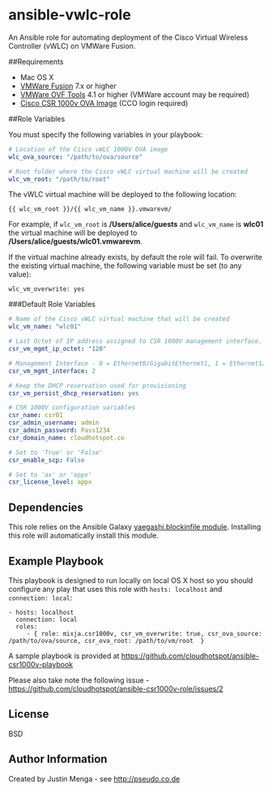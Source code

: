 # ansible-vwlc-role

An Ansible role for automating deployment of the Cisco Virtual Wireless Controller (vWLC) on VMWare Fusion.  

##Requirements

- Mac OS X
- <a href="http://www.vmware.com/products/fusion" target="_blank">VMWare Fusion</a> 7.x or higher
- <a href="https://www.vmware.com/support/developer/ovf/" target="_blank">VMWare OVF Tools</a> 4.1 or higher (VMWare account may be required)
- <a href="https://software.cisco.com/download/release.html?mdfid=284364978&softwareid=282046477&release=3.14.1S&relind=AVAILABLE&rellifecycle=ED&reltype=latest" target="_blank">Cisco CSR 1000v OVA Image</a> (CCO login required)

##Role Variables

You must specify the following variables in your playbook:

```yaml
# Location of the Cisco vWLC 1000V OVA image 
wlc_ova_source: "/path/to/ova/source"

# Root folder where the Cisco vWLC virtual machine will be created
wlc_vm_root: "/path/to/root"
```

The vWLC virtual machine will be deployed to the following location:

`{{ wlc_vm_root }}/{{ wlc_vm_name }}.vmwarevm/`

For example, if `wlc_vm_root` is **/Users/alice/guests** and `wlc_vm_name` is **wlc01** the virtual machine will be deployed to **/Users/alice/guests/wlc01.vmwarevm**.

If the virtual machine already exists, by default the role will fail.  To overwrite the existing virtual machine, the following variable must be set (to any value):

`wlc_vm_overwrite: yes`

###Default Role Variables

```yaml
# Name of the Cisco vWLC virtual machine that will be created
wlc_vm_name: "wlc01"

# Last Octet of IP address assigned to CSR 1000V management interface.  This value should be between 3 and 127.
csr_vm_mgmt_ip_octet: "120"

# Management Interface - 0 = Ethernet0/GigabitEthernet1, 1 = Ethernet1/GigabitEthernet2, 2 = Ethernet2/GigabitEthernet2
csr_vm_mgmt_interface: 2

# Keep the DHCP reservation used for provisioning
csr_vm_persist_dhcp_reservation: yes

# CSR 1000V configuration variables
csr_name: csr01
csr_admin_username: admin
csr_admin_password: Pass1234
csr_domain_name: cloudhotspot.co

# Set to 'True' or 'False'
csr_enable_scp: False

# Set to 'ax' or 'appx'
csr_license_level: appx
```

Dependencies
------------

This role relies on the Ansible Galaxy <a href="https://github.com/yaegashi/ansible-role-blockinfile" target="_blank">yaegashi.blockinfile module</a>.  Installing this role will automatically install this module.

Example Playbook
----------------

This playbook is designed to run locally on local OS X host so you should configure any play that uses this role with `hosts: localhost` and `connection: local`:

    - hosts: localhost
      connection: local
      roles:
         - { role: mixja.csr1000v, csr_vm_overwrite: true, csr_ova_source: /path/to/ova/source, csr_ova_root: /path/to/vm/root  }

A sample playbook is provided at <a href="https://github.com/cloudhotspot/ansible-csr1000v-playbook">https://github.com/cloudhotspot/ansible-csr1000v-playbook</a>

Please also take note the following issue - https://github.com/cloudhotspot/ansible-csr1000v-role/issues/2

License
-------

BSD

Author Information
------------------

Created by Justin Menga - see http://pseudo.co.de
